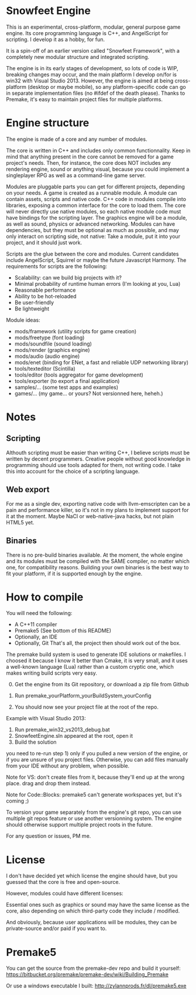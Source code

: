 Snowfeet Engine
====================

This is an experimental, cross-platform, modular, general purpose game engine.
Its core programming language is C++, and AngelScript for scripting.
I develop it as a hobby, for fun.

It is a spin-off of an earlier version called "Snowfeet Framework",
with a completely new modular structure and integrated scripting.

The engine is in its early stages of development, so lots of code is WIP,
breaking changes may occur, and the main platform I develop on/for is win32 with Visual Studio 2013.
However, the engine is aimed at being cross-platform (desktop or maybe mobile),
so any platform-specific code can go in separate implementation files (no #ifdef of the death please).
Thanks to Premake, it's easy to maintain project files for multiple platforms.

Engine structure
=================

The engine is made of a core and any number of modules.

The core is written in C++ and includes only common functionnality.
Keep in mind that anything present in the core cannot be removed for a game project's needs.
Then, for instance, the core does NOT includes any rendering engine, sound or anything visual,
because you could implement a singleplayer RPG as well as a command-line game server.

Modules are pluggable parts you can get for different projects, depending on your needs.
A game is created as a runnable module.
A module can contain assets, scripts and native code.
C++ code in modules compile into libraries, exposing a common interface for the core to load them.
The core will never directly use native modules, so each native module code must have bindings for the scripting layer.
The graphics engine will be a module, as well as sound, physics or advanced networking.
Modules can have dependencies, but they must be optional as much as possible,
and may only interact on scripting side, not native: 
Take a module, put it into your project, and it should just work.

Scripts are the glue between the core and modules.
Current candidates include AngelScript, Squirrel or maybe the future Javascript Harmony.
The requirements for scripts are the following:
- Scalability: can we build big projects with it?
- Minimal probability of runtime human errors (I'm looking at you, Lua)
- Reasonable performance
- Ability to be hot-reloaded
- Be user-friendly
- Be lightweight

Module ideas:
- mods/framework (utility scripts for game creation)
- mods/freetype (font loading)
- mods/soundfile (sound loading)
- mods/render (graphics engine)
- mods/audio (audio engine)
- mods/enet (binding for ENet, a fast and reliable UDP networking library)
- tools/texteditor (Scintilla)
- tools/editor (tools aggregator for game development)
- tools/exporter (to export a final application)
- samples/... (some test apps and examples)
- games/... (my game... or yours? Not versionned here, heheh.)

Notes
=====

Scripting
---------
Althouth scripting must be easier than writing C++, I believe scripts must be written by decent programmers.
Creative people without good knowledge in programming should use tools adapted for them, not writing code.
I take this into account for the choice of a scripting language.


Web export
----------
For me as a single dev, exporting native code with llvm-emscripten can be a pain and performance killer,
so it's not in my plans to implement support for it at the moment.
Maybe NaCl or web-native-java hacks, but not plain HTML5 yet.


Binaries
--------
There is no pre-build binaries available.
At the moment, the whole engine and its modules must be compiled with the SAME
compiler, no matter which one, for compatibility reasons.
Building your own binaries is the best way to fit your platform,
if it is supported enough by the engine.


How to compile
=============

You will need the following:
- A C++11 compiler
- Premake5 (See bottom of this README)
- Optionally, an IDE
- Optionally, Git
That's all, the project then should work out of the box.

The premake build system is used to generate IDE solutions or makefiles.
I choosed it because I know it better than Cmake, it is very small,
and it uses a well-known language (Lua) rather than a custom cryptic one,
which makes writing build scripts very easy.

0) Get the engine from its Git repository, or download a zip file from Github

1) Run premake_yourPlatform_yourBuildSystem_yourConfig
2) You should now see your project file at the root of the repo.

Example with Visual Studio 2013:
1) Run premake_win32_vs2013_debug.bat
2) SnowfeetEngine.sln appeared at the root, open it
3) Build the solution

you need to re-run step 1) only if you pulled a new version of the engine,
or if you are unsure of you project files. Otherwise, you can add files
manually from your IDE without any problem, when possible.

Note for VS: don't create files from it, because they'll end up at the wrong place.
drag and drop them instead.

Note for Code::Blocks: premake5 can't generate workspaces yet, but it's coming ;) 

To version your game separately from the engine's git repo, you can use multiple
git repos feature or use another versionning system.
The engine should otherwise support multiple project roots in the future.

For any question or issues, PM me.

License
========

I don't have decided yet which license the engine should have, but you guessed
that the core is free and open-source.

However, modules could have different licenses:

Essential ones such as graphics or sound may have the same license as the core,
also depending on which third-party code they include / modified.

And obviously, because user applications will be modules,
they can be private-source and/or paid if you want to.


Premake5
========

You can get the source from the premake-dev repo and build it yourself:
https://bitbucket.org/premake/premake-dev/wiki/Building_Premake

Or use a windows executable I built:
http://zylannprods.fr/dl/premake5.exe

